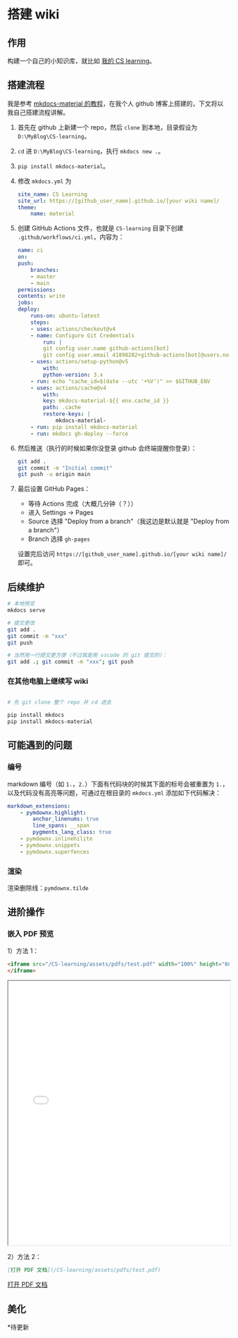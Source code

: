 # 搭建 wiki

## 作用

构建一个自己的小知识库，就比如 [我的 CS learning](https://tenshi0x0.github.io/CS-learning/)。

## 搭建流程

我是参考 [mkdocs-material 的教程](https://squidfunk.github.io/mkdocs-material/getting-started/)，在我个人 github 博客上搭建的，下文将以我自己搭建流程讲解。

1. 首先在 github 上新建一个 repo，然后 `clone` 到本地，目录假设为 `D:\MyBlog\CS-learning`。

2. `cd` 进 `D:\MyBlog\CS-learning`，执行 `mkdocs new .`。

3. `pip install mkdocs-material`。

4. 修改 `mkdocs.yml` 为

    ```yaml
    site_name: CS Learning
    site_url: https://[github_user_name].github.io/[your wiki name]/
    theme:
        name: material
    ```

5. 创建 GitHub Actions 文件，也就是 `CS-learning` 目录下创建 `.github/workflows/ci.yml`，内容为：

    ```yaml
    name: ci 
    on:
    push:
        branches:
        - master 
        - main
    permissions:
    contents: write
    jobs:
    deploy:
        runs-on: ubuntu-latest
        steps:
        - uses: actions/checkout@v4
        - name: Configure Git Credentials
            run: |
            git config user.name github-actions[bot]
            git config user.email 41898282+github-actions[bot]@users.noreply.github.com
        - uses: actions/setup-python@v5
            with:
            python-version: 3.x
        - run: echo "cache_id=$(date --utc '+%V')" >> $GITHUB_ENV
        - uses: actions/cache@v4
            with:
            key: mkdocs-material-${{ env.cache_id }}
            path: .cache
            restore-keys: |
                mkdocs-material-
        - run: pip install mkdocs-material 
        - run: mkdocs gh-deploy --force
    ```

6. 然后推送（执行的时候如果你没登录 github 会终端提醒你登录）：

    ```sh
    git add .
    git commit -m "Initial commit"
    git push -u origin main
    ```

7. 最后设置 GitHub Pages：

    - 等待 Actions 完成（大概几分钟（？））
    - 进入 Settings → Pages
    - Source 选择 "Deploy from a branch"（我这边是默认就是 "Deploy from a branch"）
    - Branch 选择 `gh-pages`
    
    设置完后访问 `https://[github_user_name].github.io/[your wiki name]/` 即可。

## 后续维护

```sh
# 本地预览
mkdocs serve

# 提交更改
git add .
git commit -m "xxx"
git push

# 当然用一行提交更方便（不过我是用 vscode 的 git 提交的）：
git add .; git commit -m "xxx"; git push
```

### 在其他电脑上继续写 wiki

```sh

# 先 git clone 整个 repo 并 cd 进去

pip install mkdocs
pip install mkdocs-material
```

## 可能遇到的问题

### 编号

markdown 编号（如 `1.`，`2.`）下面有代码块的时候其下面的标号会被重置为 `1.`，以及代码没有高亮等问题，可通过在根目录的 `mkdocs.yml` 添加如下代码解决：
```yaml
markdown_extensions:
    - pymdownx.highlight:
        anchor_linenums: true
        line_spans: __span
        pygments_lang_class: true
    - pymdownx.inlinehilite
    - pymdownx.snippets
    - pymdownx.superfences
```

### 渲染

渲染删除线：`pymdownx.tilde`

## 进阶操作

### 嵌入 PDF 预览

1）方法 1：

```md
<iframe src="/CS-learning/assets/pdfs/test.pdf" width="100%" height="600px">
</iframe>
```

<iframe src="/CS-learning/assets/pdfs/test.pdf" width="100%" height="600px">
</iframe>

2）方法 2：

```md
[打开 PDF 文档](/CS-learning/assets/pdfs/test.pdf)
```

[打开 PDF 文档](/CS-learning/assets/pdfs/test.pdf)

## 美化

*待更新